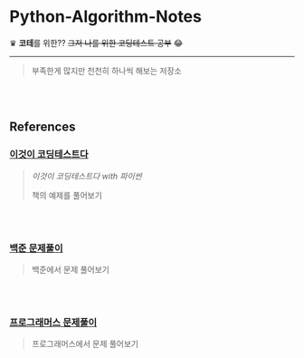 # Python-Algorithm-Notes
♛ **코테**를 위한?? ~~그저 나를 위한 코딩테스트 공부~~ 😂

---

> 부족한게 많지만 천천히 하나씩 해보는 저장소

<br><BR>
## References
### [이것이 코딩테스트다](https://github.com/dydgh142/Python-Algorithm-Notes/tree/master/%5B%EC%B1%85%5D%EC%9D%B4%EA%B2%83%EC%9D%B4%EC%BD%94%EB%94%A9%ED%85%8C%EC%8A%A4%ED%8A%B8%EB%8B%A4)
>*이것이 코딩테스트다 with 파이썬*   <br>
> 
> 책의 예제를 풀어보기

<br><br>
### [백준 문제풀이](https://github.com/dydgh142/Python-Algorithm-Notes/tree/master/%EB%B0%B1%EC%A4%80/Python-Study)
>백준에서 문제 풀어보기
> 

<br><br>
### [프로그래머스 문제풀이](https://github.com/dydgh142/Python-Algorithm-Notes/tree/master/Python-Study)
>프로그래머스에서 문제 풀어보기
> 


